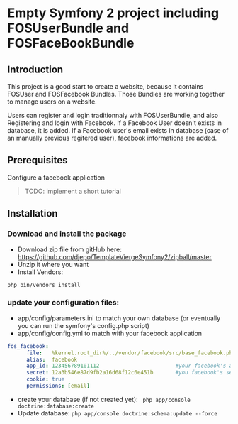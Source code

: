 Empty Symfony 2 project including FOSUserBundle and FOSFaceBookBundle
=====================================================================

## Introduction
This project is a good start to create a website, because it contains FOSUser and FOSFacebook Bundles.
Those Bundles are working together to manage users on a website.

Users can register and login traditionnaly with FOSUserBundle, and also Registering and login with Facebook.
If a Facebook User doesn't exists in database, it is added.
If a Facebook user's email exists in database (case of an manually previous regitered user), facebook informations are added.

## Prerequisites
Configure a facebook application
> TODO: implement a short tutorial

## Installation
### Download and install the package
* Download zip file from gitHub here: https://github.com/djepo/TemplateViergeSymfony2/zipball/master
* Unzip it where you want
* Install Vendors:
```
php bin/vendors install
```

### update your configuration files:
* app/config/parameters.ini to match your own database (or eventually you can run the symfony's config.php script)
* app/config/config.yml to match with your facebook application
``` yaml
fos_facebook:
      file:   %kernel.root_dir%/../vendor/facebook/src/base_facebook.php
      alias:  facebook
      app_id: 123456789101112                        #your facebook's app id here
      secret: 12a3b546e87d9fb2a16d68f12c6e451b       #you facebook's secret here
      cookie: true
      permissions: [email]
```

* create your database (if not created yet): ``` php app/console doctrine:database:create```
* Update database: ```php app/console doctrine:schema:update --force```